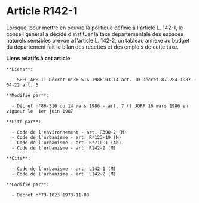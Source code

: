 # Article R142-1

Lorsque, pour mettre en oeuvre la politique définie à l'article L. 142-1, le conseil général a décidé d'instituer la taxe
départementale des espaces naturels sensibles prévue à l'article L. 142-2, un tableau annexe au budget du département fait le
bilan des recettes et des emplois de cette taxe.

**Liens relatifs à cet article**

	**Liens**:

	  - SPEC_APPLI: Décret n°86-516 1986-03-14 art. 10 Décret 87-284 1987-04-22 art. 5

	**Modifié par**:

	  - Décret n°86-516 du 14 mars 1986 - art. 7 () JORF 16 mars 1986 en vigueur le  1er juin 1987

	**Cité par**:

	  - Code de l'environnement - art. R300-2 (M)
	  - Code de l'urbanisme - art. R*123-19 (M)
	  - Code de l'urbanisme - art. R*710-1 (Ab)
	  - Code de l'urbanisme - art. R142-2 (M)

	**Cite**:

	  - Code de l'urbanisme - art. L142-1 (M)
	  - Code de l'urbanisme - art. L142-2 (M)

	**Codifié par**:

	  - Décret n°73-1023 1973-11-08
